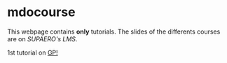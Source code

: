 # mdocourse
This webpage contains **only** tutorials.
The slides of the differents courses are on *SUPAERO's LMS*. 

1st tutorial on [GP!](mdocourse2018/GP_Tutorial/GP_Tutorial/html)
